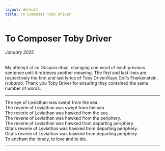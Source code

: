 ```yaml
---
layout: default
title: To Composer Toby Driver
---
```


# To Composer Toby Driver
###### January 2025

My attempt at an Oulipian ritual, changing one word of each previous sentence until it retrieves another meaning. The first and last lines are respectively the first and last lyrics of Toby Driver/Kayo Dot's Frankenstein, *Hubardo*. Thank you Toby Driver for ensuring they contained the same number of words.

---

The eye of Leviathan was swept from the sea. <br>
The reverie of Leviathan was swept from the sea. <br>
The reverie of Leviathan was hawked from the sea. <br>
The reverie of Leviathan was hawked from the periphery. <br>
The reverie of Leviathan was hawked from departing periphery. <br>
Gita's reverie of Leviathan was hawked from departing periphery. <br>
Gita's reverie of Leviathan was hawked from departing periphery. <br>
To enchant the lonely, to love and to die.

---